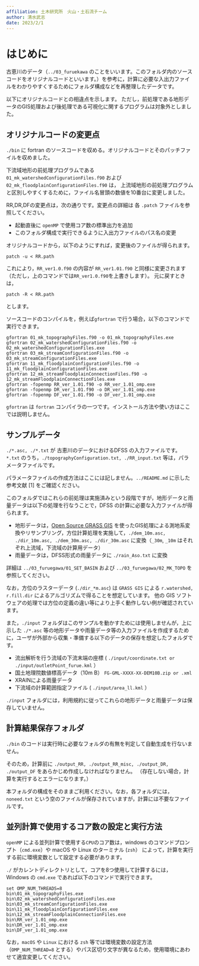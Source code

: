 ```yaml
---
affiliation: 土木研究所　火山・土石流チーム
author: 清水武志
date: 2023/2/1
---
```



# はじめに

古恵川のデータ（`../03_furuekawa` のことをいいます。このフォルダ内のソースコードをオリジナルコードといいます。）を参考に，計算に必要な入出力ファイルをわかりやすくするためにフォルダ構成などを再整理したデータです。

以下にオリジナルコードとの相違点を示します。
ただし，前処理である地形データのGIS処理および後処理である可視化に関するプログラムは対象外としました。


## オリジナルコードの変更点

`./bin` に fortran のソースコードを収める。オリジナルコードとそのパッチファイルを収めました。

下流域地形の前処理プログラムである `01_mk_watershedConfigurationFiles.f90` および `02_mk_floodplainConfigurationFiles.f90` は，
上流域地形の前処理プログラムと区別しやすくするために，ファイル名冒頭の数値を10番台に変更しました。

RR,DR,DFの変更点は，次の通りです。変更点の詳細は 各 `.patch` ファイルを参照してください。

+ 起動直後に `openMP` で使用コア数の標準出力を追加
+ このフォルダ構成で実行できるように入出力ファイルのパス名の変更


オリジナルコードから，以下のようにすれば，変更後のファイルが得られます。
```
patch -u < RR.path
```
これにより，`RR_ver1.0.f90` の内容が `RR_ver1.01.f90` と同様に変更されます（ただし，上のコマンドでは`RR_ver1.0.f90`を上書きします）。
元に戻すときは，
```
patch -R < RR.path
```
とします。

ソースコードのコンパイルを，例えば`gfortran` で行う場合，以下のコマンドで実行できます。
```
gfortran 01_mk_topographyFiles.f90 -o 01_mk_topographyFiles.exe
gfortran 02_mk_watershedConfigurationFiles.f90 -o 02_mk_watershedConfigurationFiles.exe
gfortran 03_mk_streamConfigurationFiles.f90 -o 03_mk_streamConfigurationFiles.exe
gfortran 11_mk_floodplainConfigurationFiles.f90 -o 11_mk_floodplainConfigurationFiles.exe
gfortran 12_mk_streamFloodplainConnectionFiles.f90 -o 12_mk_streamFloodplainConnectionFiles.exe
gfortran -fopenmp RR_ver_1.01.f90 -o RR_ver_1.01_omp.exe
gfortran -fopenmp DR_ver_1.01.f90 -o DR_ver_1.01_omp.exe
gfortran -fopenmp DF_ver_1.01.f90 -o DF_ver_1.01_omp.exe
```

`gfortran` は `fortran` コンパイラの一つです。インストール方法や使い方はここでは説明しません。



## サンプルデータ

`./*.asc, ./*.txt` が 古恵川のデータにおけるDFSS の入力ファイルです。
`*.txt` のうち，`./topographyConfiguration.txt, ./RR_input.txt` 等は，パラメータファイルです。


パラメータファイルの作成方法はここには記しません。`../README.md` に示した参考文献 [1] をご確認ください。

このフォルダではこれらの前処理は実施済みという段階ですが，地形データと雨量データは以下の処理を行なうことで，DFSS の計算に必要な入力ファイルが得られます。

+ 地形データは，[Open Source GRASS GIS](https://grass.osgeo.org/) を使ったGIS処理による測地系変換やリサンプリング，方位計算処理を実施して，`./dem_10m.asc, ./dir_10m.asc, ./dem_30m.asc, ./dir_30m.asc` に変換（`_30m`, `_10m` はそれぞれ上流域，下流域の計算用データ）
+ 雨量データは，DFSS形式の雨量データに `./rain_Aso.txt` に変換


詳細は `../03_furuegawa/01_SET_BASIN` および `../03_furuegawa/02_MK_TOPO` を参照してください。

なお，方位のラスターデータ (`./dir_*m.asc`) は `GRASS GIS` による `r.watershed, r.fill.dir` によるアルゴリズムで得ることを想定しています。
他の GIS ソフトウェアの処理では方位の定義の違い等により上手く動作しない例が確認されています。


また，`./input` フォルダはこのサンプルを動かすためには使用しませんが，上に示した `./*.asc` 等の地形データや雨量データ等の入力ファイルを作成するために，ユーザが外部から収集・準備する以下のデータの保存を想定したフォルダです。

+ 流出解析を行う流域の下流末端の座標 ( `./input/coordinate.txt or ./input/outletPoint_furue.kml` ）
+ 国土地理院数値標高データ（10m B） `FG-GML-XXXX-XX-DEM10B.zip or .xml`
+ XRAINによる雨量データ
+ 下流域の計算範囲指定ファイル ( `./input/area_ll.kml` ）

`./input` フォルダには，利用規約に従ってこれらの地形データと雨量データは保存していません。





## 計算結果保存フォルダ

`./bin` のコードは実行時に必要なフォルダの有無を判定して自動生成を行ないません。

そのため，計算前に `./output_RR, ./output_RR_misc, ./output_DR, ./output_DF` をあらかじめ作成しなければなりません。
（存在しない場合，計算を実行するとエラーになります。）

本フォルダの構成をそのままご利用ください。なお，各フォルダには，`noneed.txt` という空のファイルが保存されていますが，計算には不要なファイルです。



## 並列計算で使用するコア数の設定と実行方法

`openMP` による並列計算で使用する`CPU`のコア数は，windows のコマンドプロンプト（`cmd.exe`）や macOS や Linux のターミナル (`zsh`） によって，計算を実行する前に環境変数として設定する必要があります。

`./` がカレントディレクトリとして，コアを8つ使用して計算するには，Windows の `cmd.exe` であれば以下のコマンドで実行できます。
```
set OMP_NUM_THREADS=8
bin\01_mk_topographyFiles.exe
bin\02_mk_watershedConfigurationFiles.exe
bin\03_mk_streamConfigurationFiles.exe
bin\11_mk_floodplainConfigurationFiles.exe
bin\12_mk_streamFloodplainConnectionFiles.exe
bin\RR_ver_1.01_omp.exe
bin\DR_ver_1.01_omp.exe
bin\DF_ver_1.01_omp.exe
```

なお，`macOS` や `Linux` における `zsh` 等では環境変数の設定方法（`OMP_NUM_THREAD=8` とする）やパス区切り文字が異なるため，使用環境にあわせて適宜変更してください。

